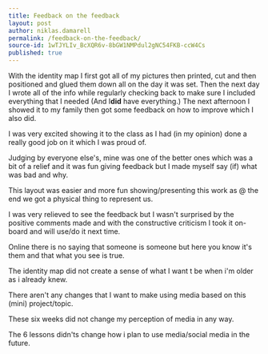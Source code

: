 ```yaml
---
title: Feedback on the feedback
layout: post
author: niklas.damarell
permalink: /feedback-on-the-feedback/
source-id: 1wTJYLIv_BcXQR6v-8bGW1NMPdul2gNC54FKB-ccW4Cs
published: true
---
```

With the identity map I first got all of my pictures then printed, cut and then positioned and glued them down all on the day it was set. Then the next day I wrote all of the info while regularly checking back to make sure I included everything that I needed (And I**did** have everything.) The next afternoon I showed it to my family then got some feedback on how to improve which I also did.

I was very excited showing it to the class as I had (in my opinion) done a really good job on it which I was proud of.

Judging by everyone else's, mine was one of the better ones which was a bit of a relief and it was fun giving feedback but I made myself say (if) what was bad and why.

This layout was easier and more fun showing/presenting this work as @ the end we got a physical thing to represent us.

I was very relieved to see the feedback but I wasn't surprised by the positive comments made and with the constructive criticism I took it on-board and will use/do it next time.

Online there is no saying that someone is someone but here you know it's them and that what you see is true.

The identity map did not create a sense of what I want t be when i'm older as i already knew.

There aren't any changes that I want to make using media based on this (mini) project/topic.

These six weeks did not change my perception of media in any way.

The 6 lessons didn'ts change how i plan to use media/social media in the future.

